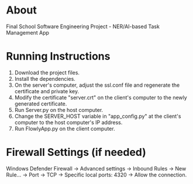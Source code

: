 # About
Final School Software Engineering Project - NER/AI-based Task Management App

# Running Instructions
1. Download the project files.
2. Install the dependencies.
3. On the server's computer, adjust the ssl.conf file and regenerate the certificate and private key.
4. Modify the certificate "server.crt" on the client's computer to the newly generated certificate.
5. Run Server.py on the host computer.
6. Change the SERVER_HOST variable in "app_config.py" at the client's computer to the host computer's IP address.
7. Run FlowlyApp.py on the client computer.

# Firewall Settings (if needed)
Windows Defender Firewall -> Advanced settings -> Inbound Rules -> New Rule... -> Port -> TCP -> Specific local ports: 4320 -> Allow the connection.